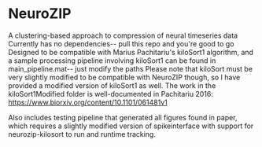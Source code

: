 # NeuroZIP
A clustering-based approach to compression of neural timeseries data
Currently has no dependencies-- pull this repo and you're good to go
Designed to be compatible with Marius Pachitariu's kiloSort1 algorithm, and a sample processing pipeline involving kiloSort1 can be found in main_pipeline.mat-- just modify the paths
Please note that kiloSort must be very slightly modified to be compatible with NeuroZIP though, so I have provided a modified version of kiloSort1 as well. 
The work in the kiloSort1Modified folder is well-documented in Pachitariu 2016: https://www.biorxiv.org/content/10.1101/061481v1 

Also includes testing pipeline that generated all figures found in paper, which requires a slightly modified version of spikeinterface with support for neurozip-kilosort to run and runtime tracking.
